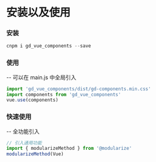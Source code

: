 # 安装以及使用

### 安装

```js
cnpm i gd_vue_components --save
```

### 使用

-- 可以在 main.js 中全局引入

```js
import 'gd_vue_components/dist/gd-components.min.css'
import components from 'gd_vue_components'
vue.use(components)
```

<!-- -- 可以在需要引入的组件里面引入

```js
import { gd_dialog } from 'gd_vue_components'
components: {
  gd_dialog
}
``` -->

### 快速使用

-- 全功能引入

```js
// 引入通用功能
import { modularizeMethod } from '@modularize'
modularizeMethod(Vue)
```
